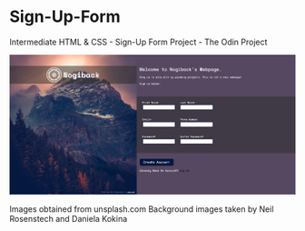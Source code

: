 # Sign-Up-Form
Intermediate HTML &amp; CSS - Sign-Up Form Project - The Odin Project

![Screenshot](./images/Screenshot%202023-09-01%20at%204.24.20%20PM.png)

Images obtained from unsplash.com
Background images taken by Neil Rosenstech and Daniela Kokina